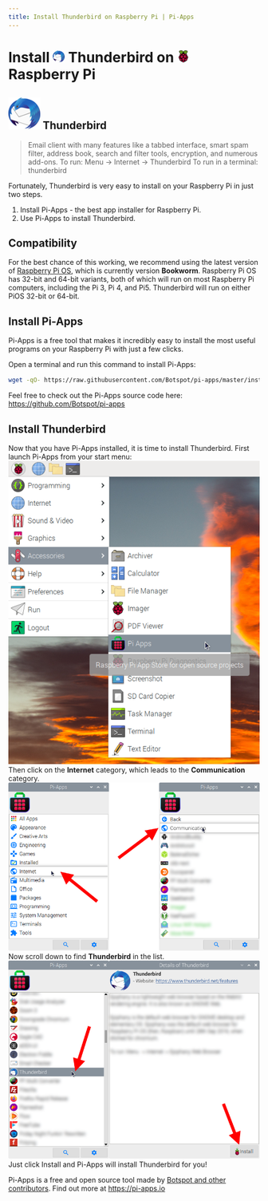 ```yaml
---
title: Install Thunderbird on Raspberry Pi | Pi-Apps
---
```

<div class="simple-install-content content">

# Install <img src="/img/app-icons/Thunderbird/icon-64.png" height=24> Thunderbird on <img src=/img/other-icons/raspberrypi-icon.svg height=24> Raspberry Pi

## <img src="/img/app-icons/Thunderbird/icon-64.png"> Thunderbird
> Email client with many features like a tabbed interface, smart spam filter, address book, search and filter tools, encryption, and numerous add-ons.
> To run: Menu -> Internet -> Thunderbird
> To run in a terminal: thunderbird

Fortunately, Thunderbird is very easy to install on your Raspberry Pi in just two steps.
1. Install Pi-Apps - the best app installer for Raspberry Pi.
2. Use Pi-Apps to install Thunderbird.
</div>
<div class="simple-install-content content">

## Compatibility
For the best chance of this working, we recommend using the latest version of [Raspberry Pi OS](https://www.raspberrypi.com/software/), which is currently version **Bookworm**.
Raspberry Pi OS has 32-bit and 64-bit variants, both of which will run on most Raspberry Pi computers, including the Pi 3, Pi 4, and Pi5.
Thunderbird will run on either PiOS 32-bit or 64-bit.
</div>
<div class="simple-install-content content">

## Install Pi-Apps

Pi-Apps is a free tool that makes it incredibly easy to install the most useful programs on your Raspberry Pi with just a few clicks.

Open a terminal and run this command to install Pi-Apps:
```bash
wget -qO- https://raw.githubusercontent.com/Botspot/pi-apps/master/install | bash
```
Feel free to check out the Pi-Apps source code here: https://github.com/Botspot/pi-apps
</div>
<div class="simple-install-content content">

## Install Thunderbird

Now that you have Pi-Apps installed, it is time to install Thunderbird.
First launch Pi-Apps from your start menu:
<img src="/img/start-menu.png">
Then click on the <b>Internet</b> category, which leads to the <b>Communication</b> category.
<img src="/img/category-selections/Communication.png">
Now scroll down to find <b>Thunderbird</b> in the list.
<img src="/img/app-icons/Thunderbird/app-selection.png">
Just click Install and Pi-Apps will install Thunderbird for you!
</div>
<div class="simple-install-content content">

Pi-Apps is a free and open source tool made by [Botspot and other contributors](/about/#contributors). Find out more at https://pi-apps.io
</div>
